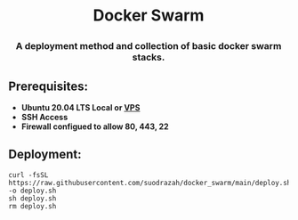 # <p align="center">Docker Swarm</p>
### <p align="center">A deployment method and collection of basic docker swarm stacks.</p>

## Prerequisites:
* **Ubuntu 20.04 LTS Local or [VPS](https://ca.ovh.com/au/order/vps/)**
* **SSH Access**
* **Firewall configued to allow 80, 443, 22**

## Deployment:
```
curl -fsSL https://raw.githubusercontent.com/suodrazah/docker_swarm/main/deploy.sh -o deploy.sh
sh deploy.sh
rm deploy.sh
```
